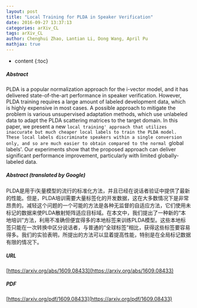 ```yaml
---
layout: post
title: "Local Training for PLDA in Speaker Verification"
date: 2016-09-27 13:37:13
categories: arXiv_CL
tags: arXiv_CL
author: Chenghui Zhao, Lantian Li, Dong Wang, April Pu
mathjax: true
---
```


* content
{:toc}

##### Abstract
PLDA is a popular normalization approach for the i-vector model, and it has delivered state-of-the-art performance in speaker verification. However, PLDA training requires a large amount of labeled development data, which is highly expensive in most cases. A possible approach to mitigate the problem is various unsupervised adaptation methods, which use unlabeled data to adapt the PLDA scattering matrices to the target domain. In this paper, we present a new `local training' approach that utilizes inaccurate but much cheaper local labels to train the PLDA model. These local labels discriminate speakers within a single conversion only, and so are much easier to obtain compared to the normal `global labels'. Our experiments show that the proposed approach can deliver significant performance improvement, particularly with limited globally-labeled data.

##### Abstract (translated by Google)
PLDA是用于i矢量模型的流行的标准化方法，并且已经在说话者验证中提供了最新的性能。但是，PLDA培训需要大量标签化的开发数据，这在大多数情况下是非常昂贵的。减轻这个问题的一个可能的方法是各种无监督的自适应方法，它们使用未标记的数据来使PLDA散射矩阵适应目标域。在本文中，我们提出了一种新的“本地培训”方法，利用不准确但便宜得多的本地标签来训练PLDA模型。这些本地标签只能在一次转换中区分说话者，与普通的“全球标签”相比，获得这些标签要容易得多。我们的实验表明，所提出的方法可以显着提高性能，特别是在全局标记数据有限的情况下。

##### URL
[https://arxiv.org/abs/1609.08433](https://arxiv.org/abs/1609.08433)

##### PDF
[https://arxiv.org/pdf/1609.08433](https://arxiv.org/pdf/1609.08433)

